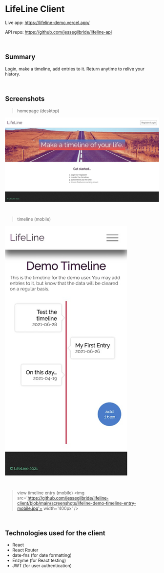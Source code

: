 # LifeLine Client


Live app: https://lifeline-demo.vercel.app/

API repo: https://github.com/jessegilbride/lifeline-api

&nbsp;

## Summary
Login, make a timeline, add entries to it. Return anytime to relive your history.

&nbsp;

## Screenshots

> homepage (desktop)
<img src='https://github.com/jessegilbride/lifeline-client/blob/main/screenshots/lifeline-demo-homepage-desktop.jpg' width='' />

&nbsp;

> timeline (mobile)
<img src='https://github.com/jessegilbride/lifeline-client/blob/main/screenshots/lifeline-demo-timeline-mobile.jpg' width='400px' />

&nbsp;

> view timeline entry (mobile)
<img src='https://github.com/jessegilbride/lifeline-client/blob/main/screenshots/lifeline-demo-timeline-entry-mobile.jpg'= width='400px' />

<!-- &nbsp;

> login (mobile)
<img src='' width='400px' /> -->

<!-- &nbsp;

> create timeline item (mobile)
<img src='' width='400px' /> -->

&nbsp;

## Technologies used for the client

* React
* React Router
* date-fns (for date formatting)
* Enzyme (for React testing)
* JWT (for user authentication)
